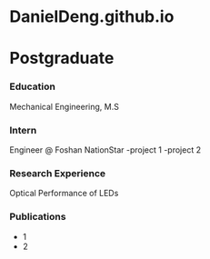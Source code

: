 # DanielDeng.github.io
# Postgraduate

### Education
Mechanical Engineering, M.S

### Intern
Engineer @ Foshan NationStar
-project 1
-project 2

### Research Experience
Optical Performance of LEDs

### Publications
- 1
- 2
